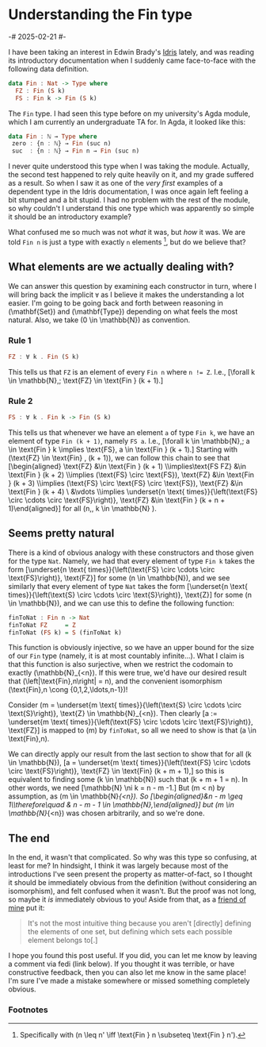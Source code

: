 # Understanding the Fin type

-# 2025-02-21 #-

I have been taking an interest in Edwin Brady's [Idris](https://www.idris-lang.org/) lately, and was reading its introductory documentation when I suddenly came face-to-face with the following data definition.

```hs
data Fin : Nat -> Type where
  FZ : Fin (S k)
  FS : Fin k -> Fin (S k)
```

The `Fin` type. I had seen this type before on my university's Agda module, which I am currently an undergraduate TA for. In Agda, it looked like this:

```hs
data Fin : ℕ → Type where
 zero : {n : ℕ} → Fin (suc n)
 suc  : {n : ℕ} → Fin n → Fin (suc n)
```

I never quite understood this type when I was taking the module. Actually, the second test happened to rely quite heavily on it, and my grade suffered as a result. So when I saw it as one of the *very first* examples of a dependent type in the Idris documentation, I was once again left feeling a bit stumped and a bit stupid. I had no problem with the rest of the module, so why couldn't I understand this one type which was apparently so simple it should be an introductory example?

What confused me so much was not *what* it was, but *how* it was. We are told `Fin n` is just a type with exactly `n` elements [^1], but do we believe that?

## What elements are we actually dealing with?

We can answer this question by examining each constructor in turn, where I will bring back the implicit `∀` as I believe it makes the understanding a lot easier. I'm going to be going back and forth between reasoning in \(\mathbf{Set}\) and \(\mathbf{Type}\) depending on what feels the most natural. Also, we take \(0 \in \mathbb{N}\) as convention.

### Rule 1

```hs
FZ : ∀ k . Fin (S k)
```

This tells us that `FZ` is an element of every `Fin n` where `n != Z`. I.e., \[\forall k \in \mathbb{N},\; \text{FZ} \in \text{Fin } (k + 1).\]

### Rule 2

```hs
FS : ∀ k . Fin k -> Fin (S k)
```

This tells us that whenever we have an element `a` of type `Fin k`, we have an element of type `Fin (k + 1)`, namely `FS a`. I.e.,
\[\forall k \in \mathbb{N},\; a \in \text{Fin } k \implies \text{FS}\, a \in \text{Fin } (k + 1).\] Starting with \(\text{FZ} \in \text{Fin} \, (k + 1)\), we can follow this chain to see that
\[\begin{aligned} \text{FZ} &\in \text{Fin } (k + 1) \\\implies\text{FS FZ} &\in \text{Fin } (k + 2) \\\implies (\text{FS} \circ \text{FS})\, \text{FZ} &\in \text{Fin } (k + 3) \\\implies (\text{FS} \circ \text{FS} \circ \text{FS})\, \text{FZ} &\in \text{Fin } (k + 4) \\ &\vdots \\\implies \underset{n \text{ times}}{\left(\text{FS} \circ \cdots \circ \text{FS}\right)}\, \text{FZ} &\in \text{Fin } (k + n + 1)\end{aligned}\] for all \(n,\, k \in \mathbb{N} \).

## Seems pretty natural

There is a kind of obvious analogy with these constructors and those given for the type `Nat`. Namely, we had that every element of type `Fin k` takes the form
\[\underset{n \text{ times}}{\left(\text{FS} \circ \cdots \circ \text{FS}\right)}\, \text{FZ}\] for some \(n \in \mathbb{N}\), and we see similarly that every element of type `Nat` takes the form
\[\underset{n \text{ times}}{\left(\text{S} \circ \cdots \circ \text{S}\right)}\, \text{Z}\] for some \(n \in \mathbb{N}\),
and we can use this to define the following function:

```hs
finToNat : Fin n -> Nat
finToNat FZ     = Z
finToNat (FS k) = S (finToNat k)
```

This function is obviously injective, so we have an upper bound for the size of our `Fin` type (namely, it is at most countably infinite...). What I claim is that this function is also surjective, when we restrict the codomain to exactly \(\mathbb{N}_{<n}\). If this were true, we'd have our desired result that \(\left|\text{Fin}\,n\right| = n\), and the convenient isomorphism \(\text{Fin}\,n \cong \{0,1,2,\ldots,n-1\}\)!

Consider \(m = \underset{m \text{ times}}{\left(\text{S} \circ \cdots \circ \text{S}\right)}\, \text{Z} \in \mathbb{N}_{<n}\). Then clearly \[a := \underset{m \text{ times}}{\left(\text{FS} \circ \cdots \circ \text{FS}\right)}\, \text{FZ}\] is mapped to \(m\) by `finToNat`, so all we need to show is that \(a \in \text{Fin}\,n\).

We can directly apply our result from the last section to show that for all \(k \in \mathbb{N}\),
\[a = \underset{m \text{ times}}{\left(\text{FS} \circ \cdots \circ \text{FS}\right)}\, \text{FZ} \in \text{Fin} (k + m + 1),\] so this is equivalent to finding some \(k \in \mathbb{N}\) such that \(k + m + 1 = n\). In other words, we need \[\mathbb{N} \ni k = n - m -1.\]
But \(m < n\) by assumption, as \(m \in \mathbb{N}_{<n}\). So
\[\begin{aligned}&n - m \geq 1\\\therefore\quad & n - m - 1 \in \mathbb{N},\end{aligned}\] but \(m \in \mathbb{N}_{<n}\) was chosen arbitrarily, and so we're done.

## The end

In the end, it wasn't that complicated. So why was this type so confusing, at least for me? In hindsight, I think it was largely because most of the introductions I've seen present the property as matter-of-fact, so I thought it should be immediately obvious from the definition (without considering an isomorphism), and felt confused when it wasn't. But the proof was not long, so maybe it *is* immediately obvious to you! Aside from that, as a [friend of mine](https://anna-maths.xyz/) put it:

> It's not the most intuitive thing because you aren't [directly] defining the elements of one set, but defining which sets each possible element belongs to[.]

I hope you found this post useful. If you did, you can let me know by leaving a comment via fedi (link below). If you thought it was terrible, or have constructive feedback, then you can also let me know in the same place! I'm sure I've made a mistake somewhere or missed something completely obvious.

### Footnotes

[^1]: Specifically with \(n \leq n' \iff \text{Fin } n \subseteq \text{Fin } n'\).
